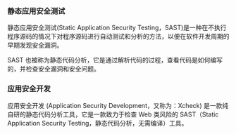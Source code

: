 ### 静态应用安全测试
静态应用安全测试(Static Application Security Testing，SAST)是一种在不执行程序源码的情况下对程序源码进行自动测试和分析的方法，以便在软件开发周期的早期发现安全漏洞。

SAST 也被称为静态代码分析，它是通过解析代码的过程，查看代码是如何编写的，并检查安全漏洞和安全问题。

### 应用安全开发
应用安全开发 (Application Security Development，又称为：Xcheck) 是一款纯自研的静态代码分析工具，它是一款致力于检查 Web 类风险的 SAST（Static Application Security Testing，静态代码分析，无需编译）工具。
